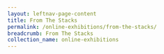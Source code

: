 ```yaml
---
layout: leftnav-page-content
title: From The Stacks
permalink: /online-exhibitions/from-the-stacks/
breadcrumb: From The Stacks
collection_name: online-exhibitions
---
```

